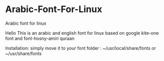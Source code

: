 # Arabic-Font-For-Linux
Arabic font for linux

Hello This is an arabic and english font for linux based on google kite-one font and font-hosny-amiri quraan 

Installation:
simply move it to your font folder : ~/usr/local/share/fonts  or ~/usr/share/fonts
